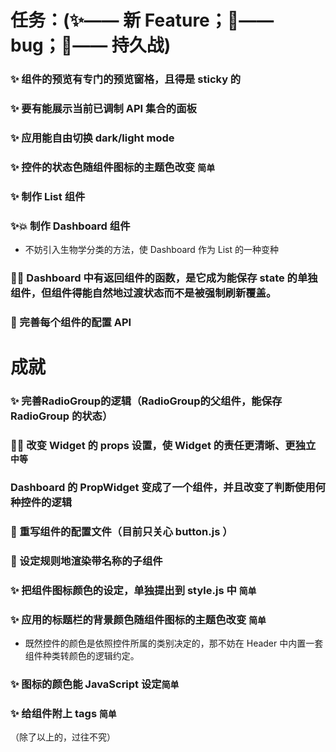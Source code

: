 # 任务：(✨—— 新 Feature；🐞—— bug；🎈—— 持久战)

### ✨ 组件的预览有专门的预览窗格，且得是 sticky 的

### ✨ 要有能展示当前已调制 API 集合的面板

### ✨ 应用能自由切换 dark/light mode

### ✨ 控件的状态色随组件图标的主题色改变 `简单`

### ✨ 制作 List 组件

### ✨💥 制作 Dashboard 组件

- 不妨引入生物学分类的方法，使 Dashboard 作为 List 的一种变种

### 🐞💥 Dashboard 中有返回组件的函数，是它成为能保存 state 的单独组件，但组件得能自然地过渡状态而不是被强制刷新覆盖。

### 🎈 完善每个组件的配置 API

# 成就
### ✨ 完善RadioGroup的逻辑（RadioGroup的父组件，能保存 RadioGroup 的状态）

### 🐞💥 改变 Widget 的 props 设置，使 Widget 的责任更清晰、更独立 `中等`

### Dashboard 的 PropWidget 变成了一个组件，并且改变了判断使用何种控件的逻辑

### 🔬 重写组件的配置文件（目前只关心 button.js ）

### 🔬 设定规则地渲染带名称的子组件

### ✨ 把组件图标颜色的设定，单独提出到 style.js 中 `简单`

### ✨ 应用的标题栏的背景颜色随组件图标的主题色改变 `简单`

- 既然控件的颜色是依照控件所属的类别决定的，那不妨在 Header 中内置一套组件种类转颜色的逻辑约定。

### ✨ 图标的颜色能 JavaScript 设定`简单`

### ✨ 给组件附上 tags `简单`

（除了以上的，过往不究）
